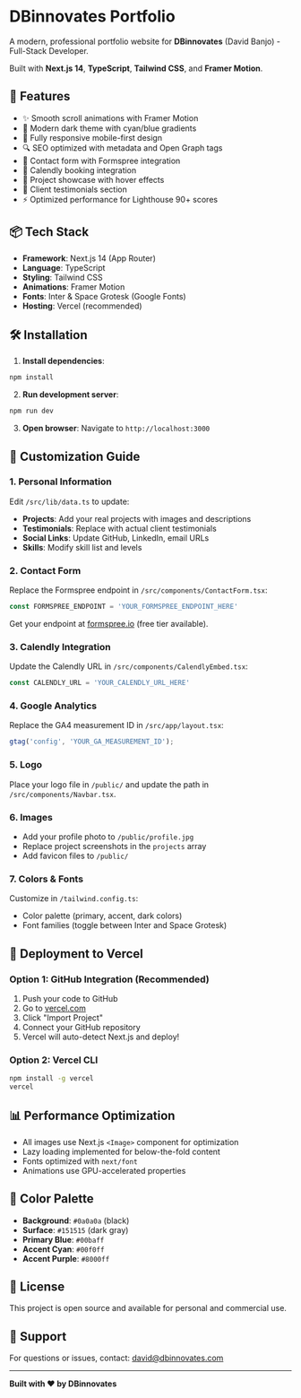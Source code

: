 # DBinnovates Portfolio

A modern, professional portfolio website for **DBinnovates** (David Banjo) - Full-Stack Developer.

Built with **Next.js 14**, **TypeScript**, **Tailwind CSS**, and **Framer Motion**.

## 🚀 Features

- ✨ Smooth scroll animations with Framer Motion
- 🎨 Modern dark theme with cyan/blue gradients
- 📱 Fully responsive mobile-first design
- 🔍 SEO optimized with metadata and Open Graph tags
- 📧 Contact form with Formspree integration
- 📅 Calendly booking integration
- 🎯 Project showcase with hover effects
- 💬 Client testimonials section
- ⚡ Optimized performance for Lighthouse 90+ scores

## 📦 Tech Stack

- **Framework**: Next.js 14 (App Router)
- **Language**: TypeScript
- **Styling**: Tailwind CSS
- **Animations**: Framer Motion
- **Fonts**: Inter & Space Grotesk (Google Fonts)
- **Hosting**: Vercel (recommended)

## 🛠️ Installation

1. **Install dependencies**:
```bash
npm install
```

2. **Run development server**:
```bash
npm run dev
```

3. **Open browser**: Navigate to `http://localhost:3000`

## 📝 Customization Guide

### 1. Personal Information

Edit `/src/lib/data.ts` to update:
- **Projects**: Add your real projects with images and descriptions
- **Testimonials**: Replace with actual client testimonials
- **Social Links**: Update GitHub, LinkedIn, email URLs
- **Skills**: Modify skill list and levels

### 2. Contact Form

Replace the Formspree endpoint in `/src/components/ContactForm.tsx`:
```typescript
const FORMSPREE_ENDPOINT = 'YOUR_FORMSPREE_ENDPOINT_HERE'
```

Get your endpoint at [formspree.io](https://formspree.io) (free tier available).

### 3. Calendly Integration

Update the Calendly URL in `/src/components/CalendlyEmbed.tsx`:
```typescript
const CALENDLY_URL = 'YOUR_CALENDLY_URL_HERE'
```

### 4. Google Analytics

Replace the GA4 measurement ID in `/src/app/layout.tsx`:
```typescript
gtag('config', 'YOUR_GA_MEASUREMENT_ID');
```

### 5. Logo

Place your logo file in `/public/` and update the path in `/src/components/Navbar.tsx`.

### 6. Images

- Add your profile photo to `/public/profile.jpg`
- Replace project screenshots in the `projects` array
- Add favicon files to `/public/`

### 7. Colors & Fonts

Customize in `/tailwind.config.ts`:
- Color palette (primary, accent, dark colors)
- Font families (toggle between Inter and Space Grotesk)

## 🚀 Deployment to Vercel

### Option 1: GitHub Integration (Recommended)

1. Push your code to GitHub
2. Go to [vercel.com](https://vercel.com)
3. Click "Import Project"
4. Connect your GitHub repository
5. Vercel will auto-detect Next.js and deploy!

### Option 2: Vercel CLI

```bash
npm install -g vercel
vercel
```

## 📊 Performance Optimization

- All images use Next.js `<Image>` component for optimization
- Lazy loading implemented for below-the-fold content
- Fonts optimized with `next/font`
- Animations use GPU-accelerated properties

## 🎨 Color Palette

- **Background**: `#0a0a0a` (black)
- **Surface**: `#151515` (dark gray)
- **Primary Blue**: `#00baff`
- **Accent Cyan**: `#00f0ff`
- **Accent Purple**: `#8000ff`

## 📄 License

This project is open source and available for personal and commercial use.

## 🤝 Support

For questions or issues, contact: david@dbinnovates.com

---

**Built with ❤️ by DBinnovates**

